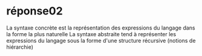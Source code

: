réponse02
==========

La syntaxe concrète est la représentation des expressions du langage dans la forme la plus naturelle
La syntaxe abstraite tend à représenter les expressions du langage sous la forme d'une structure récursive (notions de hiérarchie)

